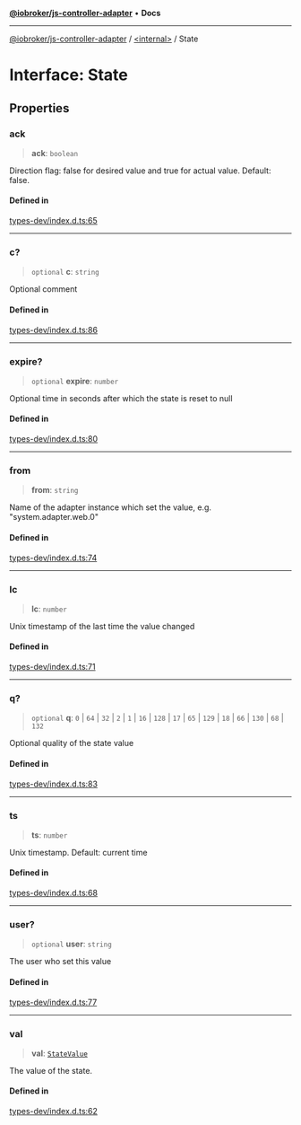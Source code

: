 [**@iobroker/js-controller-adapter**](../../README.md) • **Docs**

***

[@iobroker/js-controller-adapter](../../globals.md) / [\<internal\>](../README.md) / State

# Interface: State

## Properties

### ack

> **ack**: `boolean`

Direction flag: false for desired value and true for actual value. Default: false.

#### Defined in

[types-dev/index.d.ts:65](https://github.com/ioBroker/ioBroker.js-controller/blob/5cf8c0f8f818a3bd00a8d0bf4c2516676b695603/packages/types-dev/index.d.ts#L65)

***

### c?

> `optional` **c**: `string`

Optional comment

#### Defined in

[types-dev/index.d.ts:86](https://github.com/ioBroker/ioBroker.js-controller/blob/5cf8c0f8f818a3bd00a8d0bf4c2516676b695603/packages/types-dev/index.d.ts#L86)

***

### expire?

> `optional` **expire**: `number`

Optional time in seconds after which the state is reset to null

#### Defined in

[types-dev/index.d.ts:80](https://github.com/ioBroker/ioBroker.js-controller/blob/5cf8c0f8f818a3bd00a8d0bf4c2516676b695603/packages/types-dev/index.d.ts#L80)

***

### from

> **from**: `string`

Name of the adapter instance which set the value, e.g. "system.adapter.web.0"

#### Defined in

[types-dev/index.d.ts:74](https://github.com/ioBroker/ioBroker.js-controller/blob/5cf8c0f8f818a3bd00a8d0bf4c2516676b695603/packages/types-dev/index.d.ts#L74)

***

### lc

> **lc**: `number`

Unix timestamp of the last time the value changed

#### Defined in

[types-dev/index.d.ts:71](https://github.com/ioBroker/ioBroker.js-controller/blob/5cf8c0f8f818a3bd00a8d0bf4c2516676b695603/packages/types-dev/index.d.ts#L71)

***

### q?

> `optional` **q**: `0` \| `64` \| `32` \| `2` \| `1` \| `16` \| `128` \| `17` \| `65` \| `129` \| `18` \| `66` \| `130` \| `68` \| `132`

Optional quality of the state value

#### Defined in

[types-dev/index.d.ts:83](https://github.com/ioBroker/ioBroker.js-controller/blob/5cf8c0f8f818a3bd00a8d0bf4c2516676b695603/packages/types-dev/index.d.ts#L83)

***

### ts

> **ts**: `number`

Unix timestamp. Default: current time

#### Defined in

[types-dev/index.d.ts:68](https://github.com/ioBroker/ioBroker.js-controller/blob/5cf8c0f8f818a3bd00a8d0bf4c2516676b695603/packages/types-dev/index.d.ts#L68)

***

### user?

> `optional` **user**: `string`

The user who set this value

#### Defined in

[types-dev/index.d.ts:77](https://github.com/ioBroker/ioBroker.js-controller/blob/5cf8c0f8f818a3bd00a8d0bf4c2516676b695603/packages/types-dev/index.d.ts#L77)

***

### val

> **val**: [`StateValue`](../type-aliases/StateValue.md)

The value of the state.

#### Defined in

[types-dev/index.d.ts:62](https://github.com/ioBroker/ioBroker.js-controller/blob/5cf8c0f8f818a3bd00a8d0bf4c2516676b695603/packages/types-dev/index.d.ts#L62)
